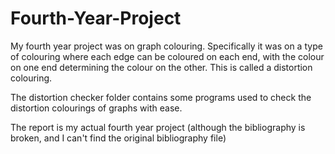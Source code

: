# Fourth-Year-Project
My fourth year project was on graph colouring. Specifically it was on a type of colouring where each edge can be coloured on each end, with the colour on one end determining the colour on the other. This is called a distortion colouring.

The distortion checker folder contains some programs used to check the distortion colourings of graphs with ease.

The report is my actual fourth year project (although the bibliography is broken, and I can't find the original bibliography file)

